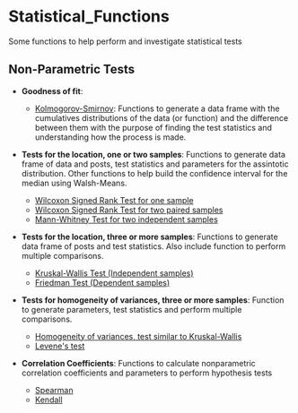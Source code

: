 # Statistical_Functions
Some functions to help perform and investigate statistical tests 

## Non-Parametric Tests
* **Goodness of fit**:
  + [Kolmogorov-Smirnov](https://github.com/vitormarquesr/Statistical_Functions/blob/main/Nonparametric/Kolmogorov%E2%80%93Smirnov.R): Functions to generate a data frame with the cumulatives distributions of the data (or function) and the difference between them with the purpose of finding the test statistics and understanding how the process is made.
* **Tests for the location, one or two samples**: Functions to generate data frame of data and posts, test statistics and parameters for the assintotic distribution. Other functions to help build the confidence interval for the median using Walsh-Means.
  + [Wilcoxon Signed Rank Test for one sample](https://github.com/vitormarquesr/Statistical_Functions/blob/main/Nonparametric/Wilcoxon_Signed_Rank_Test_One_Sample.R)
  + [Wilcoxon Signed Rank Test for two paired samples](https://github.com/vitormarquesr/Statistical_Functions/blob/main/Nonparametric/Wilcox_Signed_Rank_Test_Paired_Samples.R)
  + [Mann-Whitney Test for two independent samples](https://github.com/vitormarquesr/Statistical_Functions/blob/main/Nonparametric/Mann_Whitney.R)

* **Tests for the location, three or more samples**: Functions to generate data frame of posts and test statistics. Also include function to perform multiple comparisons. 
  + [Kruskal-Wallis Test (Independent samples)](https://github.com/vitormarquesr/Statistical_Functions/blob/main/Nonparametric/Kruskal_Wallis.R)
  + [Friedman Test (Dependent samples)](https://github.com/vitormarquesr/Statistical_Functions/blob/main/Nonparametric/Friedman.R)
* **Tests for homogeneity of variances, three or more samples**: Function to generate parameters, test statistics and perform multiple comparisons.
  + [Homogeneity of variances, test similar to Kruskal-Wallis](https://github.com/vitormarquesr/Statistical_Functions/blob/main/Nonparametric/Homogeneity_of_Variances.R)
  + [Levene's test](https://github.com/vitormarquesr/Statistical_Functions/blob/main/Nonparametric/Levene_Test.R)
* **Correlation Coefficients**: Functions to calculate nonparametric correlation coefficients and parameters to perform hypothesis tests
  + [Spearman](https://github.com/vitormarquesr/Statistical_Functions/blob/main/Nonparametric/Spearman.R)
  + [Kendall](https://github.com/vitormarquesr/Statistical_Functions/blob/main/Nonparametric/Kendall.R)
